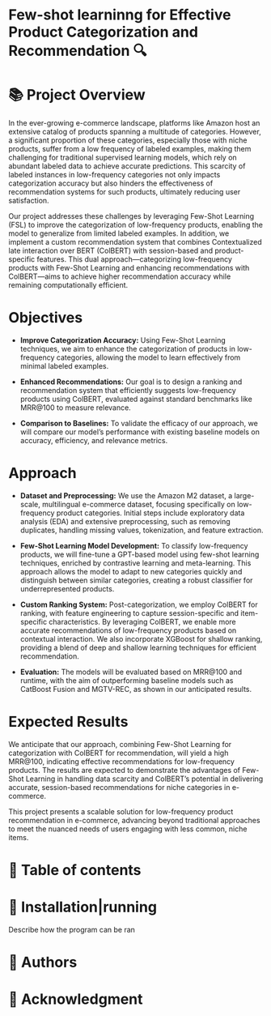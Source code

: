 # Few-shot learninng for Effective Product Categorization and Recommendation 🔍

📚 **Project Overview**
=========================
In the ever-growing e-commerce landscape, platforms like Amazon host an extensive catalog of products spanning a multitude of categories. However, a significant proportion of these categories, especially those with niche products, suffer from a low frequency of labeled examples, making them challenging for traditional supervised learning models, which rely on abundant labeled data to achieve accurate predictions. This scarcity of labeled instances in low-frequency categories not only impacts categorization accuracy but also hinders the effectiveness of recommendation systems for such products, ultimately reducing user satisfaction.

Our project addresses these challenges by leveraging Few-Shot Learning (FSL) to improve the categorization of low-frequency products, enabling the model to generalize from limited labeled examples. In addition, we implement a custom recommendation system that combines Contextualized late interaction over BERT (ColBERT) with session-based and product-specific features. This dual approach—categorizing low-frequency products with Few-Shot Learning and enhancing recommendations with ColBERT—aims to achieve higher recommendation accuracy while remaining computationally efficient.

**Objectives**
=========================
- **Improve Categorization Accuracy:** Using Few-Shot Learning techniques, we aim to enhance the categorization of products in low-frequency categories, allowing the model to learn effectively from minimal labeled examples.

- **Enhanced Recommendations:** Our goal is to design a ranking and recommendation system that efficiently suggests low-frequency products using ColBERT, evaluated against standard benchmarks like MRR@100 to measure relevance.

- **Comparison to Baselines:** To validate the efficacy of our approach, we will compare our model’s performance with existing baseline models on accuracy, efficiency, and relevance metrics.

**Approach**
=========================
- **Dataset and Preprocessing:** We use the Amazon M2 dataset, a large-scale, multilingual e-commerce dataset, focusing specifically on low-frequency product categories. Initial steps include exploratory data analysis (EDA) and extensive preprocessing, such as removing duplicates, handling missing values, tokenization, and feature extraction.

- **Few-Shot Learning Model Development:** To classify low-frequency products, we will fine-tune a GPT-based model using few-shot learning techniques, enriched by contrastive learning and meta-learning. This approach allows the model to adapt to new categories quickly and distinguish between similar categories, creating a robust classifier for underrepresented products.

- **Custom Ranking System:** Post-categorization, we employ ColBERT for ranking, with feature engineering to capture session-specific and item-specific characteristics. By leveraging ColBERT, we enable more accurate recommendations of low-frequency products based on contextual interaction. We also incorporate XGBoost for shallow ranking, providing a blend of deep and shallow learning techniques for efficient recommendation.

- **Evaluation:** The models will be evaluated based on MRR@100 and runtime, with the aim of outperforming baseline models such as CatBoost Fusion and MGTV-REC, as shown in our anticipated results.

**Expected Results**
=========================
We anticipate that our approach, combining Few-Shot Learning for categorization with ColBERT for recommendation, will yield a high MRR@100, indicating effective recommendations for low-frequency products. The results are expected to demonstrate the advantages of Few-Shot Learning in handling data scarcity and ColBERT’s potential in delivering accurate, session-based recommendations for niche categories in e-commerce.

This project presents a scalable solution for low-frequency product recommendation in e-commerce, advancing beyond traditional approaches to meet the nuanced needs of users engaging with less common, niche items.

📖 **Table of contents**
=========================

🔧 **Installation|running**
===========================
Describe how the program can be ran

👥 **Authors**
===

🌟 **Acknowledgment**
===
